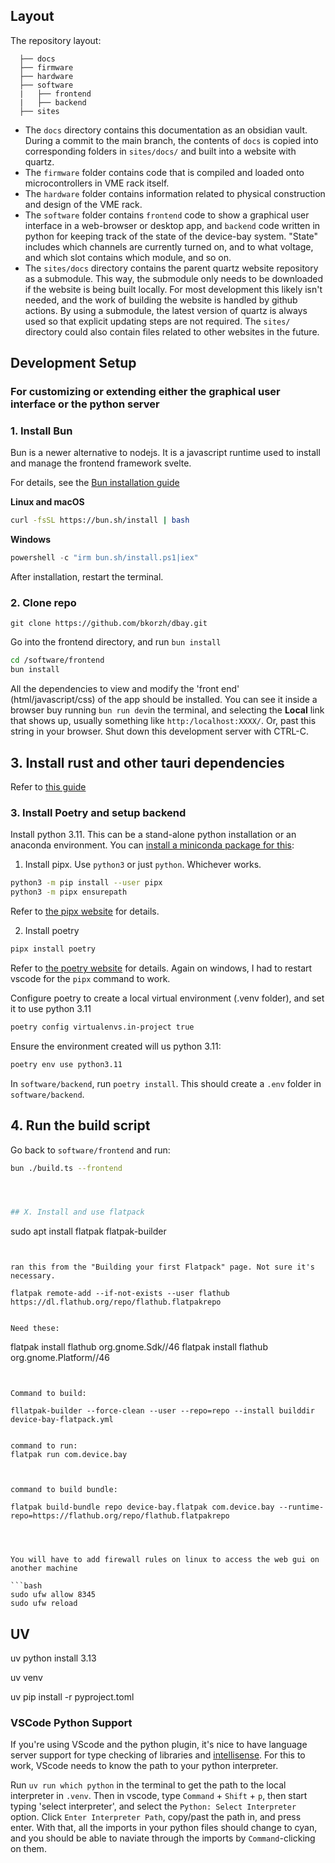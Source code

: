 
## Layout

The repository layout:

```folder
  ├── docs
  ├── firmware
  ├── hardware
  ├── software
  |   ├── frontend
  |   ├── backend
  ├── sites
```

- The `docs` directory contains this documentation as an obsidian vault. During a commit to the main branch, the contents of `docs` is copied into corresponding folders in `sites/docs/` and built into a website with quartz.
- The `firmware` folder contains code that is compiled and loaded onto microcontrollers in VME rack itself. 
- The `hardware` folder contains information related to physical construction and design of the VME rack.
- The `software` folder contains `frontend` code to show a graphical user interface in a web-browser or desktop app, and `backend` code written in python for keeping track of the state of the device-bay system. "State" includes which channels are currently turned on, and to what voltage, and which slot contains which module, and so on. 
- The `sites/docs` directory contains the parent quartz website repository as a submodule. This way, the submodule only needs to be downloaded if the website is being built locally. For most development this likely isn't needed, and the work of building the website is handled by github actions. By using a submodule, the latest version of quartz is always used so that explicit updating steps are not required. The `sites/` directory could also contain files related to other websites in the future. 



## Development Setup

### For customizing or extending either the graphical user interface or the python server

### 1. Install Bun

Bun is a newer alternative to nodejs. It is a javascript runtime used to install and manage the frontend framework svelte. 

For details, see the [Bun installation guide](https://healthy.kaiserpermanente.org/failover/failover.htm)

**Linux and macOS**

```bash
curl -fsSL https://bun.sh/install | bash
```

**Windows**
```powershell
powershell -c "irm bun.sh/install.ps1|iex"
```

After installation, restart the terminal. 

### 2. Clone repo

```shell
git clone https://github.com/bkorzh/dbay.git
```

Go into the frontend directory, and run `bun install`

```bash
cd /software/frontend
bun install
```

All the dependencies to view and modify the 'front end' (html/javascript/css) of the app should be installed. You can see it inside a browser buy running `bun run dev`in the terminal, and selecting the **Local** link that shows up, usually something like `http:/localhost:XXXX/`. Or, past this string in your browser. Shut down this development server with CTRL-C. 

## 3. Install rust and other tauri dependencies
Refer to [this guide](https://v2.tauri.app/start/prerequisites/)

### 3. Install Poetry and setup backend

Install python 3.11. This can be a stand-alone python installation or an anaconda environment. You can [install a miniconda package for this](https://docs.anaconda.com/miniconda/miniconda-other-installer-links/): 

1. Install pipx. Use `python3` or just `python`. Whichever works. 
```bash
python3 -m pip install --user pipx 
python3 -m pipx ensurepath
```

Refer to [the pipx website](https://pipx.pypa.io/stable/installation/) for details.

2. Install poetry
```bash
pipx install poetry
```
Refer to [the poetry website](https://python-poetry.org/docs/#installing-with-pipx) for details. Again on windows, I had to restart vscode for the `pipx` command to work. 

Configure poetry to create a local virtual environment (.venv folder), and set it to use python 3.11

```bash
poetry config virtualenvs.in-project true
```

Ensure the environment created will us python 3.11:
```bash
poetry env use python3.11
```

In `software/backend`, run `poetry install`. This should create a `.env` folder in `software/backend`. 

## 4. Run the build script

Go back to `software/frontend` and run: 

```bash
bun ./build.ts --frontend




## X. Install and use flatpack

```
sudo apt install flatpak flatpak-builder
```


ran this from the "Building your first Flatpack" page. Not sure it's necessary.

flatpak remote-add --if-not-exists --user flathub https://dl.flathub.org/repo/flathub.flatpakrepo


Need these:

```
flatpak install flathub org.gnome.Sdk//46
flatpak install flathub org.gnome.Platform//46
```


Command to build:

fllatpak-builder --force-clean --user --repo=repo --install builddir device-bay-flatpack.yml


command to run:
flatpak run com.device.bay



command to build bundle:

flatpak build-bundle repo device-bay.flatpak com.device.bay --runtime-repo=https://flathub.org/repo/flathub.flatpakrepo




You will have to add firewall rules on linux to access the web gui on another machine

```bash
sudo ufw allow 8345
sudo ufw reload
```



## UV


uv python install 3.13

uv venv



uv pip install -r pyproject.toml

### VSCode Python Support

If you're using VScode and the python plugin, it's nice to have language server support for type checking of libraries and [intellisense](https://code.visualstudio.com/docs/editor/intellisense). For this to work, VScode needs to know the path to your python interpreter. 

Run `uv run which python` in the terminal to get the path to the local interpreter in `.venv`. Then in vscode, type `Command` + `Shift` + `p`, then start typing 'select interpreter', and select the `Python: Select Interpreter` option. Click `Enter Interpreter Path`, copy/past the path in, and press enter. With that, all the imports in your python files should change to cyan, and you should be able to naviate through the imports by `Command`-clicking on them. 